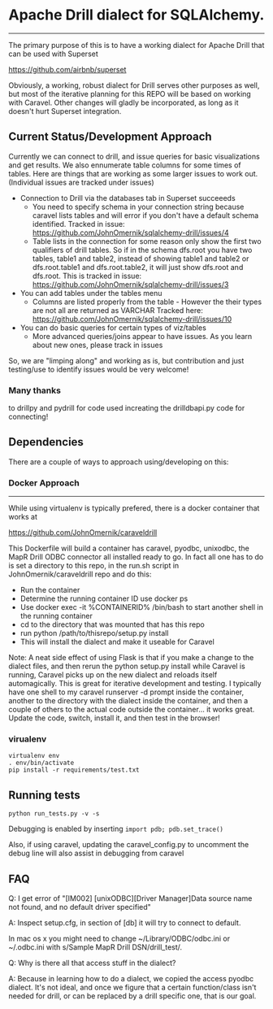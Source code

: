 # Apache Drill dialect for SQLAlchemy.
---
The primary purpose of this is to have a working dialect for Apache Drill that can be used with Superset 

https://github.com/airbnb/superset

Obviously, a working, robust dialect for Drill serves other purposes as well, but most of the iterative planning for this REPO will be based on working with Caravel. Other changes will gladly be incorporated, as long as it doesn't hurt Superset integration. 

## Current Status/Development Approach
Currently we can connect to drill, and issue queries for basic visualizations and get results. We also ennumerate table columns for some times of tables. Here are things that are working as some larger issues to work out. (Individual issues are tracked under issues)

* Connection to Drill via the databases tab in Superset succeeeds
  * You need to specify schema in your connection string because caravel lists tables and will error if you don't have a default schema identified. Tracked in issue: https://github.com/JohnOmernik/sqlalchemy-drill/issues/4
  * Table lists in the connection for some reason only show the first two qualifiers of drill tables.  So if in the schema dfs.root you have two tables, table1 and table2, instead of showing table1 and table2 or dfs.root.table1 and dfs.root.table2, it will just show dfs.root and dfs.root.  This is tracked in issue: https://github.com/JohnOmernik/sqlalchemy-drill/issues/3
* You can add tables under the tables menu
  * Columns are listed properly from the table - However the their types are not all are returned as VARCHAR Tracked here: https://github.com/JohnOmernik/sqlalchemy-drill/issues/10
* You can do basic queries for certain types of viz/tables
  * More advanced queries/joins appear to have issues. As you learn about new ones, please track in issues

So, we are "limping along" and working as is, but contribution and just testing/use to identify issues would be very welcome! 


### Many thanks
to drillpy and pydrill for code used increating the drilldbapi.py code for connecting!


## Dependencies
There are a couple of ways to approach using/developing on this: 


### Docker Approach
---
While using virtualenv is typically prefered, there is a docker container that works at 

https://github.com/JohnOmernik/caraveldrill

This Dockerfile will build a container has caravel, pyodbc, unixodbc, the MapR Drill ODBC connector all installed ready to go.  In fact all one has to do is set a directory to this repo, in the run.sh script in JohnOmernik/caraveldrill repo and do this:
* Run the container
* Determine the running container ID use docker ps
* Use docker exec -it %CONTAINERID% /bin/bash to start another shell in the running container
* cd to the directory that was mounted that has this repo
* run python /path/to/thisrepo/setup.py install
* This will install the dialect and make it useable for Caravel

Note: A neat side effect of using Flask is that if you make a change to the dialect files, and then rerun the python setup.py install while Caravel is running, Caravel picks up on the new dialect and reloads itself automagically. This is great for iterative development and testing. I typically have one shell to my caravel runserver -d prompt inside the container, another to the directory with the dialect inside the container, and then a couple of others to the actual code outside the container... it works great. Update the code, switch, install it, and then test in the browser!

### virualenv 
```
virtualenv env
. env/bin/activate
pip install -r requirements/test.txt
```

## Running tests
```
python run_tests.py -v -s
```

Debugging is enabled by inserting ```import pdb; pdb.set_trace()```

Also, if using caravel, updating the caravel_config.py to uncomment the debug line will also assist in debugging from caravel 

## FAQ

Q: I get error of "[IM002] [unixODBC][Driver Manager]Data source name not found, and no default driver specified"

A: Inspect setup.cfg, in section of [db] it will try to connect to default. 

In mac os x you might need to change ~/Library/ODBC/odbc.ini or ~/.odbc.ini with s/Sample MapR Drill DSN/drill_test/.

Q: Why is there all that access stuff in the dialect?

A: Because in learning how to do a dialect, we copied the access pyodbc dialect. It's not ideal, and once we figure that a certain function/class isn't needed for drill, or can be replaced by a drill specific one, that is our goal. 


